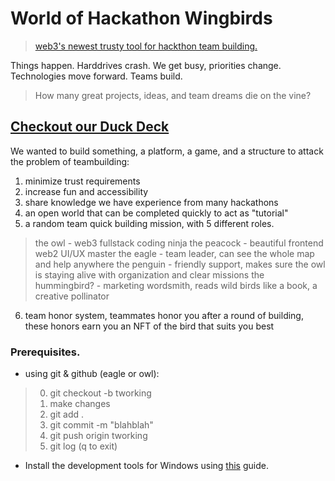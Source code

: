 # World of Hackathon Wingbirds

> [web3's newest trusty tool for hackthon team building.](https://tippi-fifestarr.github.io/Ultimate-Blockchain-Productivity-Platform/w0hw/)

Things happen. Harddrives crash. We get busy, priorities change.  Technologies move forward.  Teams build.  
> How many great projects, ideas, and team dreams die on the vine?

## [Checkout our Duck Deck](https://docs.google.com/presentation/d/1FysFroMA5JVOjpp3dHZc33gwIGsLrgLiUEcyiEJBUjM/edit?usp=sharing)

We wanted to build something, a platform, a game, and a structure to attack the problem of teambuilding:
1. minimize trust requirements
2. increase fun and accessibility
3. share knowledge we have experience from many hackathons
4. an open world that can be completed quickly to act as "tutorial"
5. a random team quick building mission, with 5 different roles.
> the owl - web3 fullstack coding ninja
> the peacock - beautiful frontend web2 UI/UX master 
> the eagle - team leader, can see the whole map and help anywhere
> the penguin - friendly support, makes sure the owl is staying alive with organization and clear missions
> the hummingbird? - marketing wordsmith, reads wild birds like a book, a creative pollinator
6. team honor system, teammates honor you after a round of building, these honors earn you an NFT of the bird that suits you best

### Prerequisites.

- using git & github (eagle or owl):

> 0. git checkout -b tworking
> 1. make changes
> 2. git add .
> 3. git commit -m "blahblah"
> 4. git push origin tworking
> 5. git log (q to exit)

- Install the development tools for Windows using [this](https://medium.com/@cromewar/how-to-setup-windows-10-11-for-smart-contract-development-and-brownie-e7d8d13555b3) guide.
